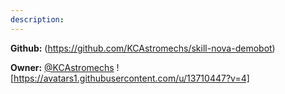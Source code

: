 ```yaml
---
description: 
---
```



**Github:** (https://github.com/KCAstromechs/skill-nova-demobot)

**Owner:** [@KCAstromechs](https://github.com/KCAstromechs) ![https://avatars1.githubusercontent.com/u/13710447?v=4]

